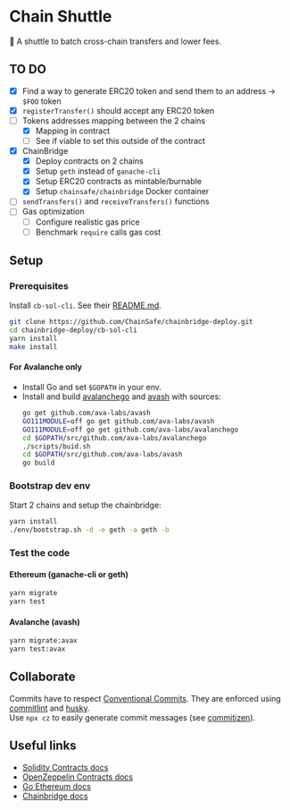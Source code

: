 # Chain Shuttle

:bus: A shuttle to batch cross-chain transfers and lower fees.

## TO DO

- [x] Find a way to generate ERC20 token and send them to an address -> `$FOO` token
- [x] `registerTransfer()` should accept any ERC20 token
- [ ] Tokens addresses mapping between the 2 chains
  - [x] Mapping in contract
  - [ ] See if viable to set this outside of the contract
- [x] ChainBridge
  - [x] Deploy contracts on 2 chains
  - [x] Setup `geth` instead of `ganache-cli`
  - [x] Setup ERC20 contracts as mintable/burnable
  - [x] Setup `chainsafe/chainbridge` Docker container
- [ ] `sendTransfers()` and `receiveTransfers()` functions
- [ ] Gas optimization
  - [ ] Configure realistic gas price
  - [ ] Benchmark `require` calls gas cost

## Setup

### Prerequisites

Install `cb-sol-cli`. See their [README.md](https://github.com/ChainSafe/chainbridge-deploy/tree/master/cb-sol-cli).

```sh
git clone https://github.com/ChainSafe/chainbridge-deploy.git
cd chainbridge-deploy/cb-sol-cli
yarn install
make install
```

#### For Avalanche only

- Install Go and set `$GOPATH` in your env.
- Install and build [avalanchego](https://github.com/ava-labs/avalanchego) and [avash](https://github.com/ava-labs/avash) with sources:
  ```sh
  go get github.com/ava-labs/avash
  GO111MODULE=off go get github.com/ava-labs/avash
  GO111MODULE=off go get github.com/ava-labs/avalanchego
  cd $GOPATH/src/github.com/ava-labs/avalanchego
  ./scripts/buid.sh
  cd $GOPATH/src/github.com/ava-labs/avash
  go build
  ```

### Bootstrap dev env

Start 2 chains and setup the chainbridge:

```sh
yarn install
./env/bootstrap.sh -d -e geth -a geth -b
```

### Test the code

#### Ethereum (ganache-cli or geth)

```sh
yarn migrate
yarn test
```

#### Avalanche (avash)

```sh
yarn migrate:avax
yarn test:avax
```

## Collaborate

Commits have to respect [Conventional Commits](https://www.conventionalcommits.org/en/v1.0.0/). They are enforced using [commitlint](https://github.com/conventional-changelog/commitlint) and [husky](https://github.com/typicode/husky).  
Use `npx cz` to easily generate commit messages (see [commitizen](https://github.com/commitizen/cz-cli)).

## Useful links

- [Solidity Contracts docs](https://docs.soliditylang.org/en/v0.8.2/contracts.html#)
- [OpenZeppelin Contracts docs](https://docs.openzeppelin.com/contracts/4.x/)
- [Go Ethereum docs](https://geth.ethereum.org/docs/)
- [Chainbridge docs](https://chainbridge.chainsafe.io/)
